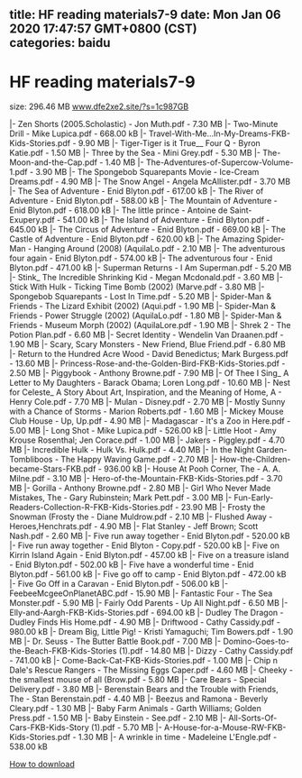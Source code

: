 
title: HF reading materials7-9
date: Mon Jan 06 2020 17:47:57 GMT+0800 (CST)    
categories: baidu
---

# HF reading materials7-9
size: 296.46 MB
 www.dfe2xe2.site/?s=1c987GB
 
|- Zen Shorts (2005.Scholastic) - Jon Muth.pdf - 7.30 MB
|- Two-Minute Drill - Mike Lupica.pdf - 668.00 kB
|- Travel-With-Me...In-My-Dreams-FKB-Kids-Stories.pdf - 9.90 MB
|- Tiger-Tiger is it True__ Four Q - Byron Katie.pdf - 1.50 MB
|- Three by the Sea - Mini Grey.pdf - 5.30 MB
|- The-Moon-and-the-Cap.pdf - 1.40 MB
|- The-Adventures-of-Supercow-Volume-1.pdf - 3.90 MB
|- The Spongebob Squarepants Movie - Ice-Cream Dreams.pdf - 4.90 MB
|- The Snow Angel - Angela McAllister.pdf - 3.70 MB
|- The Sea of Adventure - Enid Blyton.pdf - 617.00 kB
|- The River of Adventure - Enid Blyton.pdf - 588.00 kB
|- The Mountain of Adventure - Enid Blyton.pdf - 618.00 kB
|- The little prince - Antoine de Saint-Exupery.pdf - 541.00 kB
|- The Island of Adventure - Enid Blyton.pdf - 645.00 kB
|- The Circus of Adventure - Enid Blyton.pdf - 669.00 kB
|- The Castle of Adventure - Enid Blyton.pdf - 620.00 kB
|- The Amazing Spider-Man - Hanging Around (2008) (AquilaLo.pdf - 2.10 MB
|- The adventurous four again - Enid Blyton.pdf - 574.00 kB
|- The adventurous four - Enid Blyton.pdf - 471.00 kB
|- Superman Returns - I Am Superman.pdf - 5.20 MB
|- Stink_ The Incredible Shrinking Kid - Megan Mcdonald.pdf - 3.60 MB
|- Stick With Hulk - Ticking Time Bomb (2002) (Marve.pdf - 3.80 MB
|- Spongebob Squarepants - Lost In Time.pdf - 5.20 MB
|- Spider-Man & Friends - The Lizard Exhibit (2002) (Aqui.pdf - 1.90 MB
|- Spider-Man & Friends - Power Struggle (2002) (AquilaLo.pdf - 1.80 MB
|- Spider-Man & Friends - Museum Morph (2002) (AquilaLore.pdf - 1.90 MB
|- Shrek 2 - The Potion Plan.pdf - 6.60 MB
|- Secret Identity - Wendelin Van Draanen.pdf - 1.90 MB
|- Scary, Scary Monsters - New Friend, Blue Friend.pdf - 6.80 MB
|- Return to the Hundred Acre Wood - David Benedictus; Mark Burgess.pdf - 13.60 MB
|- Princess-Rose-and-the-Golden-Bird-FKB-Kids-Stories.pdf - 2.50 MB
|- Piggybook - Anthony Browne.pdf - 7.90 MB
|- Of Thee I Sing_ A Letter to My Daughters - Barack Obama; Loren Long.pdf - 10.60 MB
|- Nest for Celeste_ A Story About Art, Inspiration, and the Meaning of Home, A - Henry Cole.pdf - 7.70 MB
|- Mulan - Disney.pdf - 2.70 MB
|- Mostly Sunny with a Chance of Storms - Marion Roberts.pdf - 1.60 MB
|- Mickey Mouse Club House - Up, Up.pdf - 4.90 MB
|- Madagascar - It's a Zoo in Here.pdf - 5.00 MB
|- Long Shot - Mike Lupica.pdf - 526.00 kB
|- Little Hoot - Amy Krouse Rosenthal; Jen Corace.pdf - 1.00 MB
|- Jakers - Piggley.pdf - 4.70 MB
|- Incredible Hulk - Hulk Vs. Hulk.pdf - 4.40 MB
|- In the Night Garden-Tombliboos - The Happy Waving Game.pdf - 2.70 MB
|- How-the-Children-became-Stars-FKB.pdf - 936.00 kB
|- House At Pooh Corner, The - A. A. Milne.pdf - 3.10 MB
|- Hero-of-the-Mountain-FKB-Kids-Stories.pdf - 3.70 MB
|- Gorilla - Anthony Browne.pdf - 2.80 MB
|- Girl Who Never Made Mistakes, The - Gary Rubinstein; Mark Pett.pdf - 3.00 MB
|- Fun-Early-Readers-Collection-R-FKB-Kids-Stories.pdf - 23.90 MB
|- Frosty the Snowman (Frosty the - Diane Muldrow.pdf - 2.10 MB
|- Flushed Away - Heroes,Henchrats.pdf - 4.90 MB
|- Flat Stanley - Jeff Brown; Scott Nash.pdf - 2.60 MB
|- Five run away together - Enid Blyton.pdf - 520.00 kB
|- Five run away together - Enid Blyton - Copy.pdf - 520.00 kB
|- Five on Kirrin Island Again - Enid Blyton.pdf - 457.00 kB
|- Five on a treasure island - Enid Blyton.pdf - 502.00 kB
|- Five have a wonderful time - Enid Blyton.pdf - 561.00 kB
|- Five go off to camp - Enid Blyton.pdf - 472.00 kB
|- Five Go Off in a Caravan - Enid Blyton.pdf - 506.00 kB
|- FeebeeMcgeeOnPlanetABC.pdf - 15.90 MB
|- Fantastic Four - The Sea Monster.pdf - 5.90 MB
|- Fairly Odd Parents - Up All Night.pdf - 6.50 MB
|- Elly-and-Aargh-FKB-Kids-Stories.pdf - 694.00 kB
|- Dudley The Dragon - Dudley Finds His Home.pdf - 4.90 MB
|- Driftwood - Cathy Cassidy.pdf - 980.00 kB
|- Dream Big, Little Pig! - Kristi Yamaguchi; Tim Bowers.pdf - 1.90 MB
|- Dr. Seuss - The Butter Battle Book.pdf - 7.00 MB
|- Domino-Goes-to-the-Beach-FKB-Kids-Stories (1).pdf - 14.80 MB
|- Dizzy - Cathy Cassidy.pdf - 741.00 kB
|- Come-Back-Cat-FKB-Kids-Stories.pdf - 1.00 MB
|- Chip n Dale's Rescue Rangers - The Missing Eggs Caper.pdf - 4.60 MB
|- Cheeky - the smallest mouse of all (Brow.pdf - 5.80 MB
|- Care Bears - Special Delivery.pdf - 3.80 MB
|- Berenstain Bears and the Trouble with Friends, The - Stan Berenstain.pdf - 4.40 MB
|- Beezus and Ramona - Beverly Cleary.pdf - 1.30 MB
|- Baby Farm Animals - Garth Williams; Golden Press.pdf - 1.50 MB
|- Baby Einstein - See.pdf - 2.10 MB
|- All-Sorts-Of-Cars-FKB-Kids-Story (1).pdf - 5.70 MB
|- A-House-for-a-Mouse-RW-FKB-Kids-Stories.pdf - 1.30 MB
|- A wrinkle in time - Madeleine L'Engle.pdf - 538.00 kB

[How to download](https://bpcam.bemobtrk.com/go/2ceec3aa-1ca2-46d6-b9ff-aaa5c184517c?jno=2437)